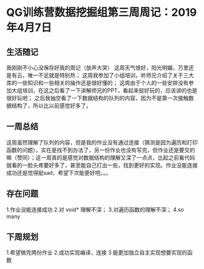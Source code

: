 # QG训练营数据挖掘组第三周周记：2019年4月7日

## 生活随记
我刚刚不小心没保存好我的周记（放声大哭）
这周天气很好，阳光明媚，万里还是有云，唯一不足就是特别热；
这周我参加了小组培训，听师兄介绍了关于三大库的一些知识和一些相关的操作还是很好懂的；
这周由于个人的一些安排没有参加大组培训，在这之后看了一下讲解师兄的PPT，看起来挺好玩的，应该讲的也是很好玩吧；
之后我抽空看了一下数据结构的队列的内容，因为不是第一次接触数据结构了，所以比以前感觉好多了。
## 一周总结
这周虽然理解了队列的内容，但是我的作业没有通过连接（猜测是因为遍历和打印函数的问题），实在是找不到办法了，另一份作业也没有写完，但作业还是要交的嘛（赞同）；这一周真的是感觉对数据结构的理解又深了一点点，比起之前看代码就看的一脸头疼要好多了，甚至能自己打出一些，找到更好的实现。作业没能连接成功还是觉得挺sad，希望下次能更好吧。。。
## 存在问题
1.作业没能连接成功
2.对 void* 理解不深；
3.对遍历函数的理解不深；
4.so many
## 下周规划
1.希望做完两份作业
2.成功实现编译，连接
3.能更加独立自主实现想要实现的函数



